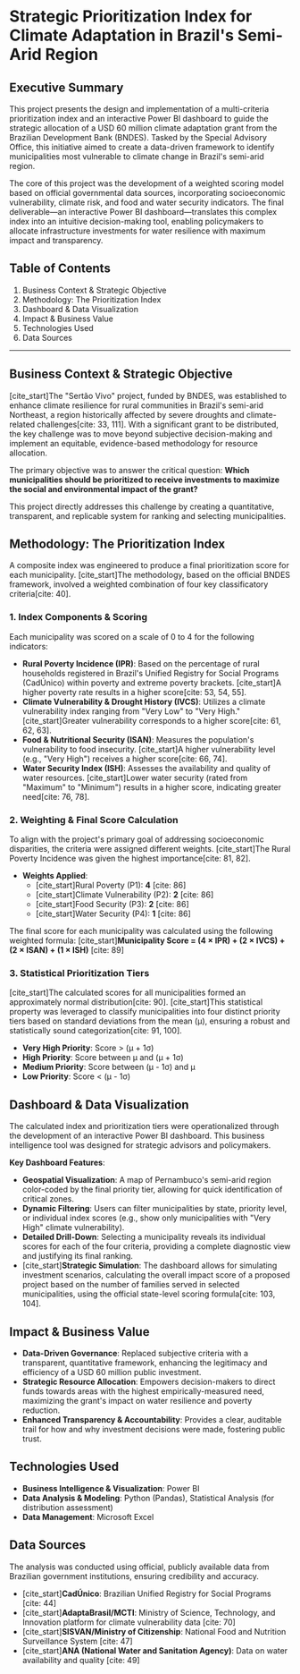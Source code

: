
# **Strategic Prioritization Index for Climate Adaptation in Brazil's Semi-Arid Region**

## **Executive Summary**

This project presents the design and implementation of a multi-criteria prioritization index and an interactive Power BI dashboard to guide the strategic allocation of a USD 60 million climate adaptation grant from the Brazilian Development Bank (BNDES). Tasked by the Special Advisory Office, this initiative aimed to create a data-driven framework to identify municipalities most vulnerable to climate change in Brazil's semi-arid region.

The core of this project was the development of a weighted scoring model based on official governmental data sources, incorporating socioeconomic vulnerability, climate risk, and food and water security indicators. The final deliverable—an interactive Power BI dashboard—translates this complex index into an intuitive decision-making tool, enabling policymakers to allocate infrastructure investments for water resilience with maximum impact and transparency.

## **Table of Contents**

1.  Business Context & Strategic Objective
2.  Methodology: The Prioritization Index
3.  Dashboard & Data Visualization
4.  Impact & Business Value
5.  Technologies Used
6.  Data Sources

---

## **Business Context & Strategic Objective**

[cite_start]The "Sertão Vivo" project, funded by BNDES, was established to enhance climate resilience for rural communities in Brazil's semi-arid Northeast, a region historically affected by severe droughts and climate-related challenges[cite: 33, 111]. With a significant grant to be distributed, the key challenge was to move beyond subjective decision-making and implement an equitable, evidence-based methodology for resource allocation.

The primary objective was to answer the critical question: **Which municipalities should be prioritized to receive investments to maximize the social and environmental impact of the grant?**

This project directly addresses this challenge by creating a quantitative, transparent, and replicable system for ranking and selecting municipalities.

## **Methodology: The Prioritization Index**

A composite index was engineered to produce a final prioritization score for each municipality. [cite_start]The methodology, based on the official BNDES framework, involved a weighted combination of four key classificatory criteria[cite: 40].

### 1. Index Components & Scoring
Each municipality was scored on a scale of 0 to 4 for the following indicators:

* **Rural Poverty Incidence (IPR)**: Based on the percentage of rural households registered in Brazil's Unified Registry for Social Programs (CadÚnico) within poverty and extreme poverty brackets. [cite_start]A higher poverty rate results in a higher score[cite: 53, 54, 55].
* **Climate Vulnerability & Drought History (IVCS)**: Utilizes a climate vulnerability index ranging from "Very Low" to "Very High." [cite_start]Greater vulnerability corresponds to a higher score[cite: 61, 62, 63].
* **Food & Nutritional Security (ISAN)**: Measures the population's vulnerability to food insecurity. [cite_start]A higher vulnerability level (e.g., "Very High") receives a higher score[cite: 66, 74].
* **Water Security Index (ISH)**: Assesses the availability and quality of water resources. [cite_start]Lower water security (rated from "Maximum" to "Minimum") results in a higher score, indicating greater need[cite: 76, 78].

### 2. Weighting & Final Score Calculation
To align with the project's primary goal of addressing socioeconomic disparities, the criteria were assigned different weights. [cite_start]The Rural Poverty Incidence was given the highest importance[cite: 81, 82].

* **Weights Applied**:
    * [cite_start]Rural Poverty (P1): **4** [cite: 86]
    * [cite_start]Climate Vulnerability (P2): **2** [cite: 86]
    * [cite_start]Food Security (P3): **2** [cite: 86]
    * [cite_start]Water Security (P4): **1** [cite: 86]

The final score for each municipality was calculated using the following weighted formula:
[cite_start]**Municipality Score = (4 × IPR) + (2 × IVCS) + (2 × ISAN) + (1 × ISH)** [cite: 89]

### 3. Statistical Prioritization Tiers
[cite_start]The calculated scores for all municipalities formed an approximately normal distribution[cite: 90]. [cite_start]This statistical property was leveraged to classify municipalities into four distinct priority tiers based on standard deviations from the mean (μ), ensuring a robust and statistically sound categorization[cite: 91, 100].
* **Very High Priority**: Score > (μ + 1σ)
* **High Priority**: Score between μ and (μ + 1σ)
* **Medium Priority**: Score between (μ - 1σ) and μ
* **Low Priority**: Score < (μ - 1σ)

## **Dashboard & Data Visualization**

The calculated index and prioritization tiers were operationalized through the development of an interactive Power BI dashboard. This business intelligence tool was designed for strategic advisors and policymakers.

**Key Dashboard Features**:
* **Geospatial Visualization**: A map of Pernambuco's semi-arid region color-coded by the final priority tier, allowing for quick identification of critical zones.
* **Dynamic Filtering**: Users can filter municipalities by state, priority level, or individual index scores (e.g., show only municipalities with "Very High" climate vulnerability).
* **Detailed Drill-Down**: Selecting a municipality reveals its individual scores for each of the four criteria, providing a complete diagnostic view and justifying its final ranking.
* [cite_start]**Strategic Simulation**: The dashboard allows for simulating investment scenarios, calculating the overall impact score of a proposed project based on the number of families served in selected municipalities, using the official state-level scoring formula[cite: 103, 104].

## **Impact & Business Value**

* **Data-Driven Governance**: Replaced subjective criteria with a transparent, quantitative framework, enhancing the legitimacy and efficiency of a USD 60 million public investment.
* **Strategic Resource Allocation**: Empowers decision-makers to direct funds towards areas with the highest empirically-measured need, maximizing the grant's impact on water resilience and poverty reduction.
* **Enhanced Transparency & Accountability**: Provides a clear, auditable trail for how and why investment decisions were made, fostering public trust.

## **Technologies Used**

* **Business Intelligence & Visualization**: Power BI
* **Data Analysis & Modeling**: Python (Pandas), Statistical Analysis (for distribution assessment)
* **Data Management**: Microsoft Excel

## **Data Sources**

The analysis was conducted using official, publicly available data from Brazilian government institutions, ensuring credibility and accuracy.

* [cite_start]**CadÚnico**: Brazilian Unified Registry for Social Programs [cite: 44]
* [cite_start]**AdaptaBrasil/MCTI**: Ministry of Science, Technology, and Innovation platform for climate vulnerability data [cite: 70]
* [cite_start]**SISVAN/Ministry of Citizenship**: National Food and Nutrition Surveillance System [cite: 47]
* [cite_start]**ANA (National Water and Sanitation Agency)**: Data on water availability and quality [cite: 49]
